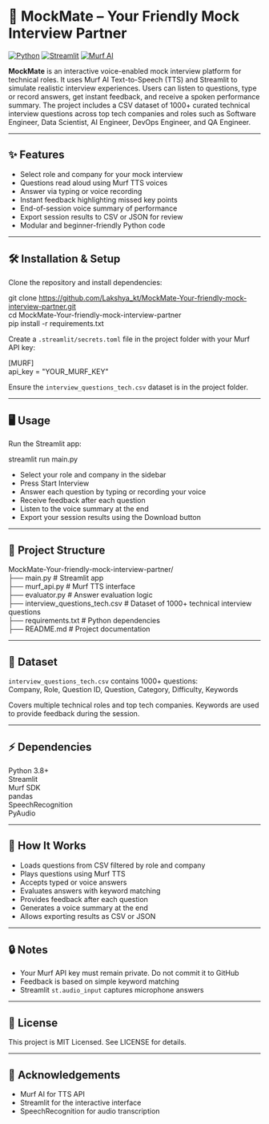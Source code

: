 # 🎤 MockMate – Your Friendly Mock Interview Partner

[![Python](https://img.shields.io/badge/Python-3.8+-blue.svg)](https://www.python.org/)
[![Streamlit](https://img.shields.io/badge/Streamlit-App-green.svg)](https://streamlit.io/)
[![Murf AI](https://img.shields.io/badge/Murf-TTS-orange.svg)](https://murf.ai/)

**MockMate** is an interactive voice-enabled mock interview platform for technical roles. It uses Murf AI Text-to-Speech (TTS) and Streamlit to simulate realistic interview experiences. Users can listen to questions, type or record answers, get instant feedback, and receive a spoken performance summary. The project includes a CSV dataset of 1000+ curated technical interview questions across top tech companies and roles such as Software Engineer, Data Scientist, AI Engineer, DevOps Engineer, and QA Engineer.

---

## ✨ Features

- Select role and company for your mock interview  
- Questions read aloud using Murf TTS voices  
- Answer via typing or voice recording  
- Instant feedback highlighting missed key points  
- End-of-session voice summary of performance  
- Export session results to CSV or JSON for review  
- Modular and beginner-friendly Python code

---

## 🛠️ Installation & Setup

Clone the repository and install dependencies:

git clone https://github.com/Lakshya_kt/MockMate-Your-friendly-mock-interview-partner.git  
cd MockMate-Your-friendly-mock-interview-partner  
pip install -r requirements.txt

Create a `.streamlit/secrets.toml` file in the project folder with your Murf API key:

[MURF]  
api_key = "YOUR_MURF_KEY"

Ensure the `interview_questions_tech.csv` dataset is in the project folder.

---

## 🖥️ Usage

Run the Streamlit app:

streamlit run main.py

- Select your role and company in the sidebar  
- Press Start Interview  
- Answer each question by typing or recording your voice  
- Receive feedback after each question  
- Listen to the voice summary at the end  
- Export your session results using the Download button

---

## 📂 Project Structure

MockMate-Your-friendly-mock-interview-partner/  
├── main.py                       # Streamlit app  
├── murf_api.py                    # Murf TTS interface  
├── evaluator.py                   # Answer evaluation logic  
├── interview_questions_tech.csv   # Dataset of 1000+ technical interview questions  
├── requirements.txt               # Python dependencies  
├── README.md                      # Project documentation  

---

## 📝 Dataset

`interview_questions_tech.csv` contains 1000+ questions:  
Company, Role, Question ID, Question, Category, Difficulty, Keywords  

Covers multiple technical roles and top tech companies. Keywords are used to provide feedback during the session.

---

## ⚡ Dependencies

Python 3.8+  
Streamlit  
Murf SDK  
pandas  
SpeechRecognition  
PyAudio

---

## 🧩 How It Works

- Loads questions from CSV filtered by role and company  
- Plays questions using Murf TTS  
- Accepts typed or voice answers  
- Evaluates answers with keyword matching  
- Provides feedback after each question  
- Generates a voice summary at the end  
- Allows exporting results as CSV or JSON

---

## 🔒 Notes

- Your Murf API key must remain private. Do not commit it to GitHub  
- Feedback is based on simple keyword matching  
- Streamlit `st.audio_input` captures microphone answers

---

## 📄 License

This project is MIT Licensed. See LICENSE for details.

---

## 🙏 Acknowledgements

- Murf AI for TTS API  
- Streamlit for the interactive interface  
- SpeechRecognition for audio transcription


